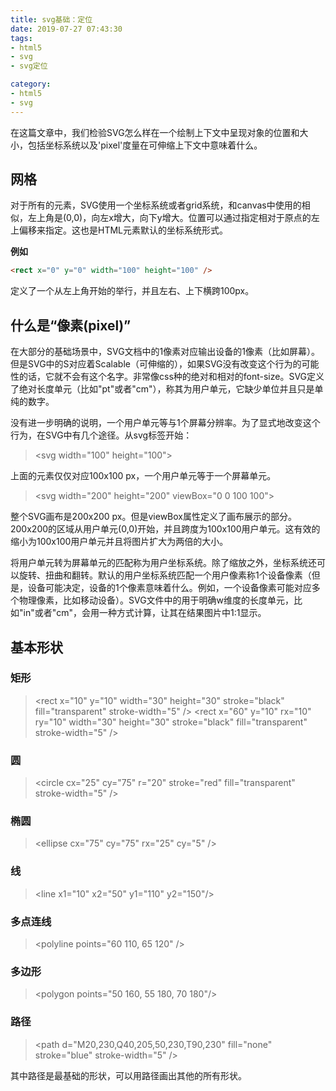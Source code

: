 ```yaml
---
title: svg基础：定位
date: 2019-07-27 07:43:30
tags:
- html5
- svg
- svg定位

category:
- html5
- svg
---
```


在这篇文章中，我们检验SVG怎么样在一个绘制上下文中呈现对象的位置和大小，包括坐标系统以及'pixel'度量在可伸缩上下文中意味着什么。

## 网格
对于所有的元素，SVG使用一个坐标系统或者grid系统，和canvas中使用的相似，左上角是(0,0)，向左x增大，向下y增大。位置可以通过指定相对于原点的左上偏移来指定。这也是HTML元素默认的坐标系统形式。

**例如**
```html
<rect x="0" y="0" width="100" height="100" />
```
定义了一个从左上角开始的举行，并且左右、上下横跨100px。

## 什么是“像素(pixel)”
在大部分的基础场景中，SVG文档中的1像素对应输出设备的1像素（比如屏幕）。但是SVG中的S对应着Scalable（可伸缩的），如果SVG没有改变这个行为的可能性的话，它就不会有这个名字。非常像css种的绝对和相对的font-size。SVG定义了绝对长度单元（比如"pt"或者"cm"），称其为用户单元，它缺少单位并且只是单纯的数字。

没有进一步明确的说明，一个用户单元等与1个屏幕分辨率。为了显式地改变这个行为，在SVG中有几个途径。从svg标签开始：
> \<svg width="100" height="100">

上面的元素仅仅对应100x100 px，一个用户单元等于一个屏幕单元。
> \<svg width="200" height="200" viewBox="0 0 100 100">

整个SVG画布是200x200 px。但是viewBox属性定义了画布展示的部分。200x200的区域从用户单元(0,0)开始，并且跨度为100x100用户单元。这有效的缩小为100x100用户单元并且将图片扩大为两倍的大小。

将用户单元转为屏幕单元的匹配称为用户坐标系统。除了缩放之外，坐标系统还可以旋转、扭曲和翻转。默认的用户坐标系统匹配一个用户像素称1个设备像素（但是，设备可能决定，设备的1个像素意味着什么。例如，一个设备像素可能对应多个物理像素，比如移动设备）。SVG文件中的用于明确w维度的长度单元，比如"in"或者"cm"，会用一种方式计算，让其在结果图片中1:1显示。


## 基本形状
### 矩形
> \<rect x="10" y="10" width="30" height="30" stroke="black" fill="transparent" stroke-width="5" />
> \<rect x="60" y="10" rx="10" ry="10" width="30" height="30" stroke="black" fill="transparent" stroke-width="5" />

### 圆
> \<circle cx="25" cy="75" r="20" stroke="red" fill="transparent" stroke-width="5" />

### 椭圆
> \<ellipse cx="75" cy="75" rx="25" cy="5" />

### 线
> \<line x1="10" x2="50" y1="110" y2="150"/>

### 多点连线
> \<polyline points="60 110, 65 120" />

### 多边形
> \<polygon points="50 160, 55 180, 70 180"/>

### 路径
> \<path d="M20,230,Q40,205,50,230,T90,230" fill="none" stroke="blue" stroke-width="5" />

其中路径是最基础的形状，可以用路径画出其他的所有形状。
